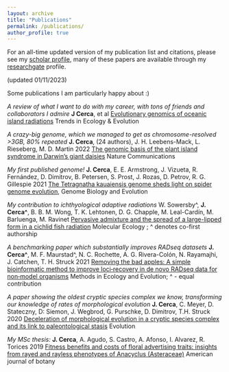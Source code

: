 ```yaml
---
layout: archive
title: "Publications"
permalink: /publications/
author_profile: true
---
```


For an all-time updated version of my publication list and citations, please see my [scholar profile](https://scholar.google.pt/citations?user=ZI1vWPEAAAAJ&hl=en), many of these papers are available through my [researchgate](https://www.researchgate.net/profile/Jose_Cerca) profile.

(updated 01/11/2023)

Some publications I am particularly happy about :)

*A review of what I want to do with my career, with tons of friends and collaborators I admire* **J Cerca**, et al [Evolutionary genomics of oceanic island radiations](https://www.sciencedirect.com/science/article/pii/S0169534723000320) Trends in Ecology & Evolution	

*A crazy-big genome, which we managed to get as chromosome-resolved >3GB, 80% repeated* **J. Cerca**, (24 authors), J. H. Leebens-Mack, L. Rieseberg, M. D. Martin 2022 [The genomic basis of the plant island syndrome in Darwin’s giant daisies](https://www.nature.com/articles/s41467-022-31280-w) Nature Communications

*My first published genome!* **J. Cerca**, E. E. Armstrong, J. Vizueta, R. Fernández, D. Dimitrov, B. Petersen, S. Prost, J. Rozas, D. Petrov, R. G. Gillespie 2021 [The Tetragnatha kauaiensis genome sheds light on spider genome evolution](https://academic.oup.com/gbe/article/13/12/evab262/6443144), Genome Biology and Evolution

*My contribution to ichthyological adaptive radiations* W. Sowersby^, **J. Cerca^**, B. B. M. Wong, T. K. Lehtonen, D. G. Chapple, M.  Leal-Cardín, M. Barluenga, M. Ravinet [Pervasive admixture and the spread of a large-lipped form in a cichlid fish radiation](https://onlinelibrary.wiley.com/doi/10.1111/mec.16139) Molecular Ecology ; ^ denotes co-first authorship

*A benchmarking paper which substantially improves RADseq datasets* **J. Cerca^**, M. F. Maurstad^, N. C. Rochette, A. G. Rivera-Colón, N. Rayamajhi, J. Catchen, T. H. Struck 2021 [Removing the bad apples: A simple bioinformatic method to improve loci‐recovery in de novo RADseq data for non‐model organisms](https://besjournals.onlinelibrary.wiley.com/doi/full/10.1111/2041-210X.13562) Methods in Ecology and Evolution; ^ - equal contribution

*A paper showing the oldest cryptic species complex we know, transforming our knowledge of rates of morphological evolution* **J. Cerca**, C. Meyer, D. Stateczny, D: Siemon, J. Wegbrod, G. Purschke, D. Dimitrov, T.H. Struck 2020 [Deceleration of morphological evolution in a cryptic species complex and its link to paleontological stasis](https://onlinelibrary.wiley.com/doi/full/10.1111/evo.13884) Evolution

*My MSc thesis:*  **J. Cerca**, A. Agudo, S. Castro, A. Afonso, I.  Alvarez, R. Torices 2019 [Fitness benefits and costs of floral advertising traits: insights from rayed and rayless phenotypes of Anacyclus (Asteraceae)](https://bsapubs.onlinelibrary.wiley.com/doi/full/10.1002/ajb2.1238) American journal of botany
